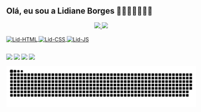 ## Olá, eu sou a Lidiane Borges 🖤🖤🖤🖤🖤🖤🖤

<div align="center">
  <a href="https://github.com/LidBorges">
  <img height="180em" src="https://github-readme-stats.vercel.app/api?username=LidBorges&show_icons=true&theme=radical&include_all_commits=true&count_private=true"/>
  <img height="180em" src="https://github-readme-stats.vercel.app/api/top-langs/?username=LidBorges&layout=compact&langs_count=7&theme=radical"/>
</div>
<div style="display: inline_block"><br>
  <img align="center" alt="Lid-HTML" height="30" width="40" <img src="https://cdn.jsdelivr.net/gh/devicons/devicon/icons/html5/html5-original.svg" />
  <img align="center" alt="Lid-CSS" height="30" width="40" <img src="https://cdn.jsdelivr.net/gh/devicons/devicon/icons/css3/css3-original.svg" />
  <img align="center" alt="Lid-JS" height="30" width="40" <img src="https://cdn.jsdelivr.net/gh/devicons/devicon/icons/javascript/javascript-original.svg" />
  
 ##
 
  <div>
    <a href="https://www.instagram.com/lydborges"target="_blank"><img src="https://img.shields.io/badge/Instagram-E4405F?style=for-the-badge&logo=instagram&logoColor=white" target="_blank"></a>
    <a href="https://www.linkedin.com/in/lidianeborges07/s"target="_blank"><img src="https://img.shields.io/badge/LinkedIn-0077B5?style=for-the-badge&logo=linkedin&logoColor=white" target="_blank"></a>
    <a href="https://mail.google.com/mail/u/0/#inbox"target="_blank"><img src="https://img.shields.io/badge/Gmail-D14836?style=for-the-badge&logo=gmail&logoColor=white" target="_blank"></a>
     <a href="https://discord.com/channels/821364094878613524/821364094878613528"target="_blank"><img src="https://img.shields.io/badge/Discord-7289DA?style=for-the-badge&logo=discord&logoColor=white" target="_blank"></a>
 
   ![Snake animation](https://github.com/LidBorges/LidBorges/blob/output/github-contribution-grid-snake.svg)
    
  </div>
  
                         
